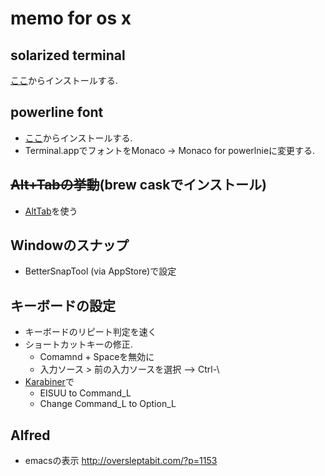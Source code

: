 # memo for os x

## solarized terminal
[ここ](https://github.com/tomislav/osx-terminal.app-colors-solarized)からインストールする.

## powerline font
* [ここ](https://gist.github.com/rogual/6824790627960fc93077)からインストールする.
* Terminal.appでフォントをMonaco -> Monaco for powerlnieに変更する.

## ~~Alt+Tabの挙動~~(brew caskでインストール)
* [AltTab](https://alt-tab-macos.netlify.app/)を使う

## Windowのスナップ
* BetterSnapTool (via AppStore)で設定

## キーボードの設定
* キーボードのリピート判定を速く
* ショートカットキーの修正.
  * Comamnd + Spaceを無効に
  * 入力ソース > 前の入力ソースを選択 --> Ctrl-\
* [Karabiner](https://pqrs.org/osx/karabiner/index.html.ja)で
  * EISUU to Command_L
  * Change Command_L to Option_L

## Alfred
* emacsの表示 http://oversleptabit.com/?p=1153
